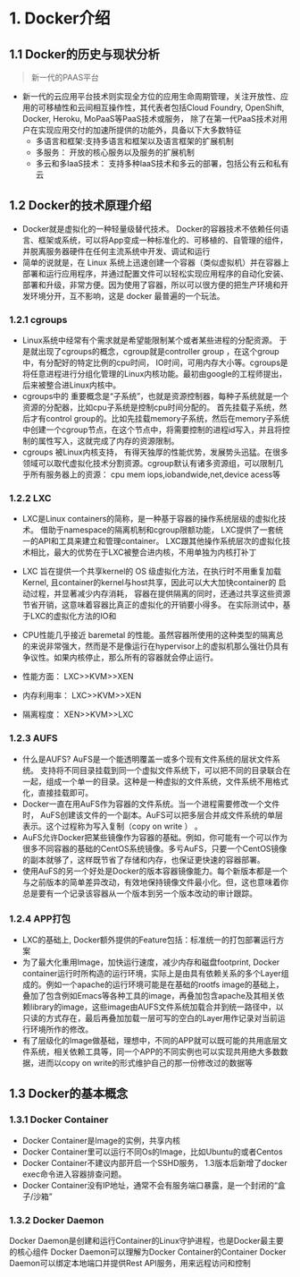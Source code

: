# 1. Docker介绍

## 1.1 Docker的历史与现状分析

>新一代的PAAS平台

* 新一代的云应用平台技术则实现全方位的应用生命周期管理，关注开放性、应用的可移植性和云间相互操作性，其代表者包括Cloud Foundry, OpenShift, Docker, Heroku, MoPaaS等PaaS技术或服务， 除了在第一代PaaS技术对用户在实现应用交付的加速所提供的功能外，具备以下大多数特征
  * 多语言和框架:支持多语言和框架以及语言框架的扩展机制
  * 多服务： 开放的核心服务以及服务的扩展机制
  * 多云和多IaaS技术： 支持多种IaaS技术和多云的部署，包括公有云和私有云

## 1.2 Docker的技术原理介绍

* Docker就是虚拟化的一种轻量级替代技术。 Docker的容器技术不依赖任何语言、框架或系统，可以将App变成一种标准化的、可移植的、自管理的组件，并脱离服务器硬件在任何主流系统中开发、调试和运行
* 简单的说就是，在 Linux 系统上迅速创建一个容器（类似虚拟机）并在容器上部署和运行应用程序，并通过配置文件可以轻松实现应用程序的自动化安装、部署和升级，非常方便。因为使用了容器，所以可以很方便的把生产环境和开发环境分开，互不影响，这是 docker 最普遍的一个玩法。

### 1.2.1 cgroups

* Linux系统中经常有个需求就是希望能限制某个或者某些进程的分配资源。 于是就出现了cgroups的概念，cgroup就是controller group ，在这个group中，有分配好的特定比例的cpu时间， IO时间，可用内存大小等。cgroups是将任意进程进行分组化管理的Linux内核功能。最初由google的工程师提出，后来被整合进Linux内核中。
* cgroups中的 重要概念是“子系统”，也就是资源控制器，每种子系统就是一个资源的分配器，比如cpu子系统是控制cpu时间分配的。 首先挂载子系统，然后才有control group的。比如先挂载memory子系统，然后在memory子系统中创建一个cgroup节点，在这个节点中，将需要控制的进程id写入，并且将控制的属性写入，这就完成了内存的资源限制。
* cgroups 被Linux内核支持， 有得天独厚的性能优势，发展势头迅猛。在很多领域可以取代虚拟化技术分割资源。cgroup默认有诸多资源组，可以限制几乎所有服务器上的资源： cpu mem iops,iobandwide,net,device acess等

### 1.2.2 LXC

* LXC是Linux containers的简称，是一种基于容器的操作系统层级的虚拟化技术。 借助于namespace的隔离机制和cgroup限额功能， LXC提供了一套统一的API和工具来建立和管理container。 LXC跟其他操作系统层次的虚拟化技术相比，最大的优势在于LXC被整合进内核，不用单独为内核打补丁
* LXC 旨在提供一个共享kernel的 OS 级虚拟化方法，在执行时不用重复加载Kernel, 且container的kernel与host共享，因此可以大大加快container的 启动过程，并显著减少内存消耗， 容器在提供隔离的同时，还通过共享这些资源节省开销，这意味着容器比真正的虚拟化的开销要小得多。 在实际测试中，基于LXC的虚拟化方法的IO和
* CPU性能几乎接近 baremetal 的性能。虽然容器所使用的这种类型的隔离总的来说非常强大，然而是不是像运行在hypervisor上的虚拟机那么强壮仍具有争议性。如果内核停止，那么所有的容器就会停止运行。

* 性能方面： LXC>>KVM>>XEN
* 内存利用率： LXC>>KVM>>XEN
* 隔离程度： XEN>>KVM>>LXC

### 1.2.3 AUFS

* 什么是AUFS? AuFS是一个能透明覆盖一或多个现有文件系统的层状文件系统。 支持将不同目录挂载到同一个虚拟文件系统下，可以把不同的目录联合在一起，组成一个单一的目录。这种是一种虚拟的文件系统，文件系统不用格式化，直接挂载即可。
* Docker一直在用AuFS作为容器的文件系统。当一个进程需要修改一个文件时， AuFS创建该文件的一个副本。AuFS可以把多层合并成文件系统的单层表示。这个过程称为写入复制（copy on write ） 。
* AuFS允许Docker把某些镜像作为容器的基础。例如，你可能有一个可以作为很多不同容器的基础的CentOS系统镜像。多亏AuFS，只要一个CentOS镜像的副本就够了，这样既节省了存储和内存，也保证更快速的容器部署。
* 使用AuFS的另一个好处是Docker的版本容器镜像能力。每个新版本都是一个与之前版本的简单差异改动，有效地保持镜像文件最小化。但，这也意味着你总是要有一个记录该容器从一个版本到另一个版本改动的审计跟踪。

### 1.2.4 APP打包

* LXC的基础上, Docker额外提供的Feature包括：标准统一的打包部署运行方案
* 为了最大化重用Image，加快运行速度，减少内存和磁盘footprint, Docker container运行时所构造的运行环境，实际上是由具有依赖关系的多个Layer组成的。例如一个apache的运行环境可能是在基础的rootfs image的基础上，叠加了包含例如Emacs等各种工具的image，再叠加包含apache及其相关依赖library的image，这些image由AUFS文件系统加载合并到统一路径中，以只读的方式存在，最后再叠加加载一层可写的空白的Layer用作记录对当前运行环境所作的修改。
* 有了层级化的Image做基础，理想中，不同的APP就可以既可能的共用底层文件系统，相关依赖工具等，同一个APP的不同实例也可以实现共用绝大多数数据，进而以copy on write的形式维护自己的那一份修改过的数据等

## 1.3 Docker的基本概念

### 1.3.1 Docker Container

* Docker Container是Image的实例，共享内核
* Docker Container里可以运行不同Os的Image，比如Ubuntu的或者Centos
* Docker Container不建议内部开启一个SSHD服务， 1.3版本后新增了docker exec命令进入容器排查问题。
* Docker Container没有IP地址，通常不会有服务端口暴露，是一个封闭的“盒子/沙箱”

### 1.3.2 Docker Daemon

Docker Daemon是创建和运行Container的Linux守护进程，也是Docker最主要的核心组件
Docker Daemon可以理解为Docker Container的Container
Docker Daemon可以绑定本地端口并提供Rest API服务，用来远程访问和控制
